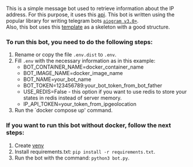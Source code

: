 This is a simple message bot used to retrieve information about the IP address. For this purpose, it uses this [api](https://ipgeolocation.io/).
This bot is written using the popular library for writing telegram bots [`aiogram v3.0+`](https://github.com/aiogram/aiogram/tree/dev-3.x).  
Also, this bot uses this [template](https://github.com/Latand/tgbot_template_v3) as a skeleton with a good structure.

### To run this bot, you need to do the following steps:
1. Rename or copy the file `.env.dist` to `.env`.
2. Fill `.env` with the necessary information as in this example:
    - BOT_CONTAINER_NAME=docker_container_name
    - BOT_IMAGE_NAME=docker_image_name
    - BOT_NAME=your_bot_name
    - BOT_TOKEN=123456789:your_bot_token_from_bot_father
    - USE_REDIS=False - this option if you want to use redis to store your states in redis instead of server memory.
    - IP_API_TOKEN=your_token_from_ipgeolocation
3. Run the `docker compose up' command.

### If you want to run this bot without docker, follow the next steps:
1. Create [venv](https://docs.python.org/3/library/venv.html)
2. Install requirements.txt: `pip install -r requirements.txt`.
3. Run the bot with the command: `python3 bot.py`.